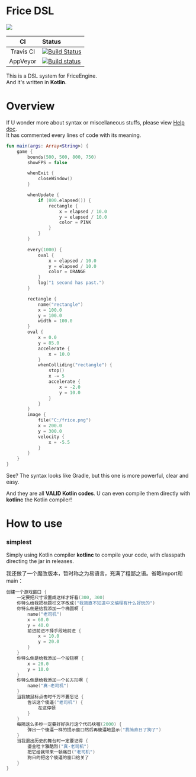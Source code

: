 # Frice DSL

![](https://avatars1.githubusercontent.com/u/21008243)

CI|Status
:---:|:---|
Travis CI|[![Build Status](https://travis-ci.org/icela/FriceEngine-DSL.svg?branch=master)](https://travis-ci.org/icela/FriceEngine-DSL)
AppVeyor|[![Build status](https://ci.appveyor.com/api/projects/status/tne8wv0mofxgg31p/branch/master?svg=true)](https://ci.appveyor.com/project/ice1000/friceengine-dsl/branch/master)

This is a DSL system for FriceEngine.<br/>
And it's written in **Kotlin**.

# Overview

If U wonder more about syntax or miscellaneous stuffs, please view [Help doc](./HELP.md).<br/>
It has commented every lines of code with its meaning.

```kotlin
fun main(args: Array<String>) {
	game {
		bounds(500, 500, 800, 750)
		showFPS = false

		whenExit {
			closeWindow()
		}

		whenUpdate {
			if (800.elapsed()) {
				rectangle {
					x = elapsed / 10.0
					y = elapsed / 10.0
					color = PINK
				}
			}
		}

		every(1000) {
			oval {
				x = elapsed / 10.0
				y = elapsed / 10.0
				color = ORANGE
			}
			log("1 second has past.")
		}

		rectangle {
			name("rectangle")
			x = 100.0
			y = 100.0
			width = 100.0
		}
		oval {
			x = 0.0
			y = 85.0
			accelerate {
				x = 10.0
			}
			whenColliding("rectangle") {
				stop()
				x -= 5
				accelerate {
					x = -2.0
					y = 10.0
				}
			}
		}
		image {
			file("C:/frice.png")
			x = 200.0
			y = 300.0
			velocity {
				x = -5.5
			}
		}
	}
}
```

See? The syntax looks like Gradle, but this one is more powerful, clear and easy.

And they are all **VALID Kotlin codes**. U can even compile them directly with **kotlinc** the Kotlin compiler!

# How to use

### simplest

Simply using Kotlin compiler **kotlinc** to compile your code, with classpath directing the jar in releases.

我还做了一个魔改版本，暂时称之为易语言，充满了粗鄙之语。省略import和main：

```kotlin
创建一个游戏窗口 {
	一定要把尺寸设置成这样才好看(300, 300)
	你特么给我把标题栏文字改成("我简直不知道中文编程有什么好玩的")
	你特么倒是给我添加一个椭圆啊 {
		name("老司机")
		x = 60.0
		y = 40.0
		前进前进不择手段地前进 {
			x = 10.0
			y = 20.0
		}
	}
	你特么倒是给我添加一个按钮啊 {
		x = 20.0
		y = 10.0
	}
	你特么倒是给我添加一个长方形啊 {
		name("真·老司机")
	}
	当我被鼠标点击时千万不要忘记 {
		告诉这个傻逼("老司机") {
			在这停顿
		}
	}
	每隔这么多秒一定要好好执行这个代码块喔(2000) {
		弹出一个傻逼一样的提示窗口然后再傻逼地显示("我简直日了狗了")
	}
	当我退出历史的舞台时一定要记得 {
		鎏金哇卡雅酷烈("真·老司机")
		把它给我带来一顿痛日("老司机")
		狗日的把这个傻逼的窗口给关了
	}
}
```


